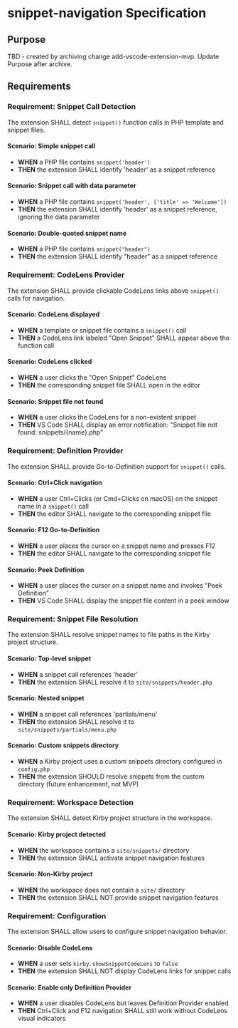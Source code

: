 # snippet-navigation Specification

## Purpose
TBD - created by archiving change add-vscode-extension-mvp. Update Purpose after archive.
## Requirements
### Requirement: Snippet Call Detection

The extension SHALL detect `snippet()` function calls in PHP template and snippet files.

#### Scenario: Simple snippet call

- **WHEN** a PHP file contains `snippet('header')`
- **THEN** the extension SHALL identify 'header' as a snippet reference

#### Scenario: Snippet call with data parameter

- **WHEN** a PHP file contains `snippet('header', ['title' => 'Welcome'])`
- **THEN** the extension SHALL identify 'header' as a snippet reference, ignoring the data parameter

#### Scenario: Double-quoted snippet name

- **WHEN** a PHP file contains `snippet("header")`
- **THEN** the extension SHALL identify "header" as a snippet reference

### Requirement: CodeLens Provider

The extension SHALL provide clickable CodeLens links above `snippet()` calls for navigation.

#### Scenario: CodeLens displayed

- **WHEN** a template or snippet file contains a `snippet()` call
- **THEN** a CodeLens link labeled "Open Snippet" SHALL appear above the function call

#### Scenario: CodeLens clicked

- **WHEN** a user clicks the "Open Snippet" CodeLens
- **THEN** the corresponding snippet file SHALL open in the editor

#### Scenario: Snippet file not found

- **WHEN** a user clicks the CodeLens for a non-existent snippet
- **THEN** VS Code SHALL display an error notification: "Snippet file not found: snippets/{name}.php"

### Requirement: Definition Provider

The extension SHALL provide Go-to-Definition support for `snippet()` calls.

#### Scenario: Ctrl+Click navigation

- **WHEN** a user Ctrl+Clicks (or Cmd+Clicks on macOS) on the snippet name in a `snippet()` call
- **THEN** the editor SHALL navigate to the corresponding snippet file

#### Scenario: F12 Go-to-Definition

- **WHEN** a user places the cursor on a snippet name and presses F12
- **THEN** the editor SHALL navigate to the corresponding snippet file

#### Scenario: Peek Definition

- **WHEN** a user places the cursor on a snippet name and invokes "Peek Definition"
- **THEN** VS Code SHALL display the snippet file content in a peek window

### Requirement: Snippet File Resolution

The extension SHALL resolve snippet names to file paths in the Kirby project structure.

#### Scenario: Top-level snippet

- **WHEN** a snippet call references 'header'
- **THEN** the extension SHALL resolve it to `site/snippets/header.php`

#### Scenario: Nested snippet

- **WHEN** a snippet call references 'partials/menu'
- **THEN** the extension SHALL resolve it to `site/snippets/partials/menu.php`

#### Scenario: Custom snippets directory

- **WHEN** a Kirby project uses a custom snippets directory configured in `config.php`
- **THEN** the extension SHOULD resolve snippets from the custom directory (future enhancement, not MVP)

### Requirement: Workspace Detection

The extension SHALL detect Kirby project structure in the workspace.

#### Scenario: Kirby project detected

- **WHEN** the workspace contains a `site/snippets/` directory
- **THEN** the extension SHALL activate snippet navigation features

#### Scenario: Non-Kirby project

- **WHEN** the workspace does not contain a `site/` directory
- **THEN** the extension SHALL NOT provide snippet navigation features

### Requirement: Configuration

The extension SHALL allow users to configure snippet navigation behavior.

#### Scenario: Disable CodeLens

- **WHEN** a user sets `kirby.showSnippetCodeLens` to `false`
- **THEN** the extension SHALL NOT display CodeLens links for snippet calls

#### Scenario: Enable only Definition Provider

- **WHEN** a user disables CodeLens but leaves Definition Provider enabled
- **THEN** Ctrl+Click and F12 navigation SHALL still work without CodeLens visual indicators

